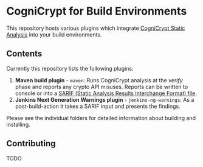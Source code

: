 # CogniCrypt for Build Environments

This repository hosts various plugins which integrate 
[CogniCrypt Static Analysis](https://www.eclipse.org/cognicrypt/)
into your build environments.

## Contents

Currently this repository lists the following plugins:

1. **Maven build plugin** - `maven`: Runs CogniCrypt analysis at the *verify* phase and reports any crypto API misuses.
Reports can be written to console or into a [SARIF (Static Analysis Results Interchange Format) file](http://docs.oasis-open.org/sarif/sarif/v2.0/csprd01/sarif-v2.0-csprd01.html).
2. **Jenkins Next Generation Warnings plugin** - `jenkins-ng-warnings`: As a post-build-action it takes a SARIF input and presents the findings.

Please see the individual folders for detailed information about building and installing.

## Contributing
TODO